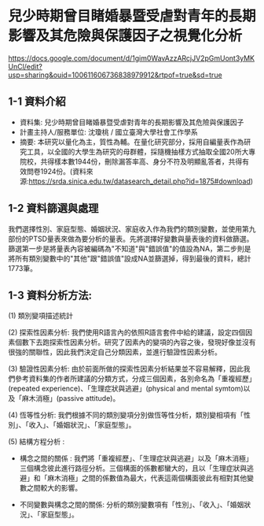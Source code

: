 # 兒少時期曾目睹婚暴暨受虐對青年的長期影響及其危險與保護因子之視覺化分析
https://docs.google.com/document/d/1gim0WavAzzARcjJV2pGmUont3yMKUnCl/edit?usp=sharing&ouid=100611606736838979912&rtpof=true&sd=true

## 1-1 資料介紹
- 資料集: 兒少時期曾目睹婚暴暨受虐對青年的長期影響及其危險與保護因子
- 計畫主持人/服務單位: 沈瓊桃 / 國立臺灣大學社會工作學系
- 摘要: 本研究以量化為主，質性為輔。在量化研究部分，採用自編量表作為研究工具，以全國的大學生為研究的母群體，採隨機抽樣方式抽取全國20所大專院校，共得樣本數1944份，刪除漏答率高、身分不符及明顯亂答者，共得有效問卷1924份。(資料來源:https://srda.sinica.edu.tw/datasearch_detail.php?id=1875#download)
    
## 1-2 資料篩選與處理
我們選擇性別、家庭型態、婚姻狀況、家庭收入作為我們的類別變數，並使用第九部份的PTSD量表來做為要分析的量表。先將選擇好變數與量表後的資料做篩選。篩選第一步是將量表內容被編碼為"不知道"與"錯誤值"的值設為NA，第二步則是將所有類別變數中的"其他"跟"錯誤值"設成NA並篩選掉，得到最後的資料，總計1773筆。

## 1-3 資料分析方法:

(1) 類別變項描述統計

(2) 探索性因素分析:
我們使用R語言內的依照R語言套件中給的建議，設定四個因素個數下去跑探索性因素分析。研究了因素內的變項的內容之後，發現好像並沒有很強的關聯性，因此我們決定自己分類因素，並進行驗證性因素分析。

(3)  驗證性因素分析:
由於前面所做的探索性因素分析結果並不容易解釋，因此我們參考資料集的作者所建議的分類方式，分成三個因素，各別命名為「重複經歷」(repeated experience)、「生理症狀與逃避」(physical and mental symtom)以及「麻木消極」(passive attitude)。

(4) 恆等性分析: 
我們根據不同的類別變項分別做恆等性分析，類別變相項有「性別」、「收入」、「婚姻狀況」、「家庭型態」。

(5) 結構方程分析 :

- 構念之間的關係 :
 我們將「重複經歷」、「生理症狀與逃避」以及「麻木消極」三個構念彼此進行路徑分析。三個構面的係數都蠻大的，且以「生理症狀與逃避」和「麻木消極」之間的係數值為最大，代表這兩個構面彼此有相對其他變數之間較大的影響。

- 不同變數與構念之間的關係:
 分析的類別變數項有「性別」、「收入」、「婚姻狀況」、「家庭型態」。





